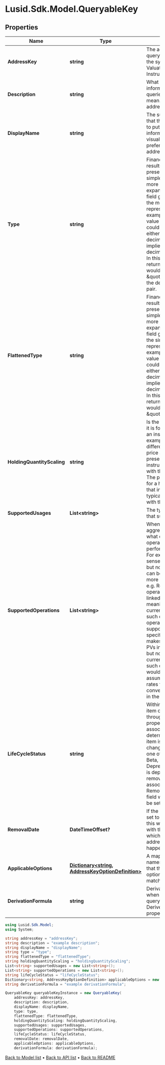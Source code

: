 # Lusid.Sdk.Model.QueryableKey

## Properties

Name | Type | Description | Notes
------------ | ------------- | ------------- | -------------
**AddressKey** | **string** | The address that is the query to be made into the system. e.g. a Valuation/PV or Instrument/MaturityDate | 
**Description** | **string** | What does the information that is being queried by the address mean. What is the address for. | [optional] 
**DisplayName** | **string** | The suggested name that the user would wish to put on to the returned information for visualisation in preference to the address. | 
**Type** | **string** | Financially meaningful results can be presented as either simple flat types or more complex expanded types. This field gives the type of the more complex representation.  For example, the present value (PV) of a holding could be represented either as a simple decimal (with currency implied) or as a decimal-currency pair. In this example, the type returned in this field would be \&quot;Result0D\&quot;, the decimal-currency pair. | 
**FlattenedType** | **string** | Financially meaningful results can be presented as either simple flat types or more complex expanded types. This field gives the type of the simpler representation.  For example, the present value (PV) of a holding could be represented either as a simple decimal (with currency implied) or as a decimal-currency pair. In this example, the type returned in this field would be \&quot;Decimal\&quot;. | 
**HoldingQuantityScaling** | **string** | Is the data scaled when it is for, e.g. a holding in an instrument. A key example would be the difference between price and PV. The present value of an instrument would scale with the quantity held. The price would be that for a hypothetical unit of that instrument, typically associated with the contract size. | 
**SupportedUsages** | **List&lt;string&gt;** | The types of queries that support this key. | 
**SupportedOperations** | **List&lt;string&gt;** | When performing an aggregation operation, what column type operations can be performed on the data. For example, it makes sense to sum decimals but not strings. Either can be counted. With more complex types, e.g. ResultValues, operations may be linked to a semantic meaning such as the currency of the result. In such cases the operations may be supported but context specific. For example, it makes sense to sum PVs in a single currency but not when the currency is different. In such cases, an error would result (it being assumed that no fx rates for currency conversion were implicit in the context). | 
**LifeCycleStatus** | **string** | Within an API where an item can be accessed through an address or property, there is an associated status that determines whether the item is stable or likely to change. This status is one of [Experimental, Beta, EAP, Prod,  Deprecated]. If the item is deprecated it will be removed on or after the associated DateTime RemovalDate field. That field will not otherwise be set. | 
**RemovalDate** | **DateTimeOffset?** | If the life cycle status is set to deprecated then this will be populated with the date on or after which removal of the address query will happen | [optional] 
**ApplicableOptions** | [**Dictionary&lt;string, AddressKeyOptionDefinition&gt;**](AddressKeyOptionDefinition.md) | A mapping from option names to the definition that the corresponding option value must match. | [optional] 
**DerivationFormula** | **string** | Derivation formula for when the for when the query key represents a DerivedValuation property. | [optional] 

```csharp
using Lusid.Sdk.Model;
using System;

string addressKey = "addressKey";
string description = "example description";
string displayName = "displayName";
string type = "type";
string flattenedType = "flattenedType";
string holdingQuantityScaling = "holdingQuantityScaling";
List<string> supportedUsages = new List<string>();
List<string> supportedOperations = new List<string>();
string lifeCycleStatus = "lifeCycleStatus";
Dictionary<string, AddressKeyOptionDefinition> applicableOptions = new Dictionary<string, AddressKeyOptionDefinition>();
string derivationFormula = "example derivationFormula";

QueryableKey queryableKeyInstance = new QueryableKey(
    addressKey: addressKey,
    description: description,
    displayName: displayName,
    type: type,
    flattenedType: flattenedType,
    holdingQuantityScaling: holdingQuantityScaling,
    supportedUsages: supportedUsages,
    supportedOperations: supportedOperations,
    lifeCycleStatus: lifeCycleStatus,
    removalDate: removalDate,
    applicableOptions: applicableOptions,
    derivationFormula: derivationFormula);
```

[Back to Model list](../README.md#documentation-for-models) &#8226; [Back to API list](../README.md#documentation-for-api-endpoints) &#8226; [Back to README](../README.md)
